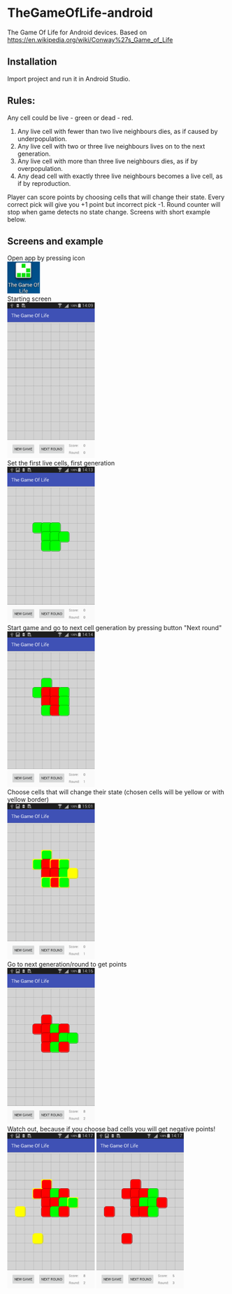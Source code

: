 # TheGameOfLife-android
The Game Of Life for Android devices. Based on https://en.wikipedia.org/wiki/Conway%27s_Game_of_Life

## Installation
Import project and run it in Android Studio.

## Rules:
Any cell could be live - green or dead - red.

  1. Any live cell with fewer than two live neighbours dies, as if caused by underpopulation.
  2. Any live cell with two or three live neighbours lives on to the next generation.
  3. Any live cell with more than three live neighbours dies, as if by overpopulation.
  4. Any dead cell with exactly three live neighbours becomes a live cell, as if by reproduction.
  
Player can score points by choosing cells that will change their state. Every correct pick will give you +1 point but incorrect pick -1. Round counter will stop when game detects no state change. Screens with short example below.

## Screens and example

Open app by pressing icon  
<img src="/screenshots/Screenshot_2017-08-29-14-19-58.png" width="75">  
Starting screen  
<img src="/screenshots/Screenshot_2017-08-29-14-09-20.png" width="200">  
Set the first live cells, first generation  
<img src="/screenshots/Screenshot_2017-08-29-14-13-46.png" width="200">  
Start game and go to next cell generation by pressing button "Next round"  
<img src="/screenshots/Screenshot_2017-08-29-14-14-04.png" width="200">  
Choose cells that will change their state (chosen cells will be yellow or with yellow border)    
<img src="/screenshots/Screenshot_2017-08-29-15-01-40.png" width="200">  
Go to next generation/round to get points  
<img src="/screenshots/Screenshot_2017-08-29-14-16-18.png" width="200">  
Watch out, because if you choose bad cells you will get negative points!  
<img src="/screenshots/Screenshot_2017-08-29-14-17-12.png" width="200"> <img src="/screenshots/Screenshot_2017-08-29-14-17-22.png" width="200">
